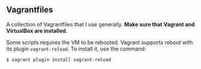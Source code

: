 ## Vagrantfiles

A collection of Vagrantfiles that I use generally. **Make sure that Vagrant and VirtualBox are installed**.

Some scripts requires the VM to be rebooted. Vagrant supports reboot with its plugin `vagrant-reload`. To install it, use the command:

```
$ vagrant plugin install vagrant-reload
```
